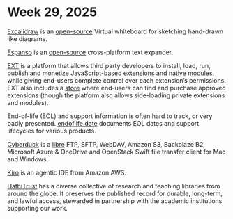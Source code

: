 # Week 29, 2025

[Excalidraw](https://excalidraw.com) is an [open-source](https://github.com/excalidraw/excalidraw) Virtual whiteboard for sketching hand-drawn like diagrams.

[Espanso](https://espanso.org) is an [open-source](https://github.com/espanso/espanso) cross-platform text expander.

[EXT](https://docs.ext.store) is a platform that allows third party developers to install, load, run, publish and monetize JavaScript-based extensions and native modules, while giving end-users complete control over each extension’s permissions. EXT also includes a [store](https://ext.store) where end-users can find and purchase approved extensions (though the platform also allows side-loading private extensions and modules).

End-of-life (EOL) and support information is often hard to track, or very badly presented. [endoflife.date](https://endoflife.date) documents EOL dates and support lifecycles for various products.

[Cyberduck](https://cyberduck.io) is a [libre](https://github.com/iterate-ch/cyberduck) FTP, SFTP, WebDAV, Amazon S3, Backblaze B2, Microsoft Azure & OneDrive and OpenStack Swift file transfer client for Mac and Windows.

[Kiro](https://kiro.dev) is an agentic IDE from Amazon AWS.

[HathiTrust](https://www.hathitrust.org/) has a diverse collective of research and teaching libraries from around the globe. It preserves the published record for durable, long-term, and lawful access, stewarded in partnership with the academic institutions supporting our work. 